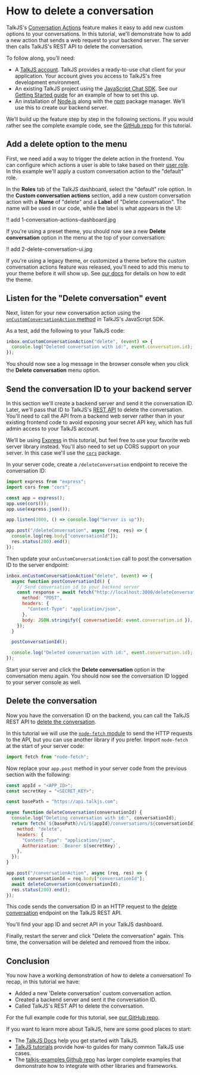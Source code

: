 # How to delete a conversation

TalkJS's [Conversation Actions](https://talkjs.com/docs/Features/Customizations/Conversation_Actions/) feature makes it easy to add new custom options to your conversations. In this tutorial, we'll demonstrate how to add a new action that sends a web request to your backend server. The server then calls TalkJS's REST API to delete the conversation.

To follow along, you’ll need:

- A [TalkJS account](https://talkjs.com/dashboard/login). TalkJS provides a ready-to-use chat client for your application. Your account gives you access to TalkJS's free development environment.
- An existing TalkJS project using the [JavaScript Chat SDK](https://talkjs.com/docs/Reference/JavaScript_Chat_SDK/). See our [Getting Started guide](https://talkjs.com/docs/Getting_Started/) for an example of how to set this up.
- An installation of [Node.js](https://nodejs.org/) along with the [npm](https://www.npmjs.com/) package manager. We’ll use this to create our backend server.

We’ll build up the feature step by step in the following sections. If you would rather see the complete example code, see the [GitHub repo](https://github.com/talkjs/talkjs-examples/tree/master/howtos/how-to-delete-a-conversation) for this tutorial.

## Add a delete option to the menu

First, we need add a way to trigger the delete action in the frontend. You can configure which actions a user is able to take based on their [user role](https://talkjs.com/docs/Reference/Concepts/Roles/). In this example we'll apply a custom conversation action to the "default" role.

In the **Roles** tab of the TalkJS dashboard, select the "default" role option. In the **Custom conversation actions** section, add a new custom conversation action with a **Name** of "delete" and a **Label** of "Delete conversation". The name will be used in our code, while the label is what appears in the UI:

!! add 1-conversation-actions-dashboard.jpg

If you're using a preset theme, you should now see a new **Delete conversation** option in the menu at the top of your conversation:

!! add 2-delete-conversation-ui.jpg

If you're using a legacy theme, or customized a theme before the custom conversation actions feature was released, you'll need to add this menu to your theme before it will show up. See [our docs](https://talkjs.com/docs/Features/Customizations/Conversation_Actions/#the-action-menu-does-not-show-up) for details on how to edit the theme.

## Listen for the "Delete conversation" event

Next, listen for your new conversation action using the [`onCustomConversationAction` method](https://talkjs.com/docs/Reference/JavaScript_Chat_SDK/Chatbox/#Chatbox__onCustomConversationAction) in TalkJS's JavaScript SDK.

As a test, add the following to your TalkJS code:

```js
inbox.onCustomConversationAction("delete", (event) => {
  console.log("Deleted conversation with id:", event.conversation.id);
});
```

You should now see a log message in the browser console when you click the **Delete conversation** menu option.

## Send the conversation ID to your backend server

In this section we'll create a backend server and send it the conversation ID. Later, we'll pass that ID to TalkJS's [REST API](https://talkjs.com/docs/Reference/REST_API/Getting_Started/Introduction/) to delete the conversation. You'll need to call the API from a backend web server rather than in your existing frontend code to avoid exposing your secret API key, which has full admin access to your TalkJS account.

We’ll be using [Express](https://expressjs.com/) in this tutorial, but feel free to use your favorite web server library instead. You'll also need to set up CORS support on your server. In this case we'll use the [`cors`](https://expressjs.com/en/resources/middleware/cors.html) package.

In your server code, create a `/deleteConversation` endpoint to receive the conversation ID:

```js
import express from "express";
import cors from "cors";

const app = express();
app.use(cors());
app.use(express.json());

app.listen(3000, () => console.log("Server is up"));

app.post("/deleteConversation", async (req, res) => {
  console.log(req.body["conversationId"]);
  res.status(200).end();
});
```

Then update your `onCustomConversationAction` call to post the conversation ID to the server endpoint:

```js
inbox.onCustomConversationAction("delete", (event) => {
  async function postConversationId() {
    // Send conversation id to your backend server
    const response = await fetch("http://localhost:3000/deleteConversation", {
      method: "POST",
      headers: {
        "Content-Type": "application/json",
      },
      body: JSON.stringify({ conversationId: event.conversation.id }),
    });
  }

  postConversationId();

  console.log("Deleted conversation with id:", event.conversation.id);
});
```

Start your server and click the **Delete conversation** option in the conversation menu again. You should now see the conversation ID logged to your server console as well.

## Delete the conversation

Now you have the conversation ID on the backend, you can call the TalkJS REST API to [delete the conversation](https://talkjs.com/docs/Reference/REST_API/Conversations/#deleting-a-conversation).

In this tutorial we will use the [`node-fetch` module](https://github.com/node-fetch/node-fetch) to send the HTTP requests to the API, but you can use another library if you prefer. Import `node-fetch` at the start of your server code:

```js
import fetch from "node-fetch";
```

Now replace your `app.post` method in your server code from the previous section with the following:

```js
const appId = "<APP_ID>";
const secretKey = "<SECRET_KEY>";

const basePath = "https://api.talkjs.com";

async function deleteConversation(conversationId) {
  console.log("Deleting conversation with id:", conversationId);
  return fetch(`${basePath}/v1/${appId}/conversations/${conversationId}`, {
    method: "delete",
    headers: {
      "Content-Type": "application/json",
      Authorization: `Bearer ${secretKey}`,
    },
  });
}

app.post("/conversationAction", async (req, res) => {
  const conversationId = req.body["conversationId"];
  await deleteConversation(conversationId);
  res.status(200).end();
});
```

This code sends the conversation ID in an HTTP request to the [delete conversation](https://talkjs.com/docs/Reference/REST_API/Conversations/#deleting-a-conversation) endpoint on the TalkJS REST API.

You'll find your app ID and secret API in your TalkJS dashboard.

Finally, restart the server and click "Delete the conversation" again. This time, the conversation will be deleted and removed from the inbox.

## Conclusion

You now have a working demonstration of how to delete a conversation! To recap, in this tutorial we have:

- Added a new 'Delete conversation' custom conversation action.
- Created a backend server and sent it the conversation ID.
- Called TalkJS's REST API to delete the conversation.

For the full example code for this tutorial, see [our GitHub repo](https://github.com/talkjs/talkjs-examples/tree/master/howtos/how-to-delete-a-conversation).

If you want to learn more about TalkJS, here are some good places to start:

- The [TalkJS Docs](https://talkjs.com/docs/) help you get started with TalkJS.
- [TalkJS tutorials](https://talkjs.com/resources/tag/tutorials/) provide how-to guides for many common TalkJS use cases.
- The [talkjs-examples Github repo](https://github.com/talkjs/talkjs-examples) has larger complete examples that demonstrate how to integrate with other libraries and frameworks.
